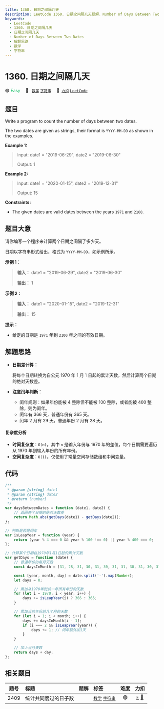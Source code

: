 ```yaml
---
title: 1360. 日期之间隔几天
description: LeetCode 1360. 日期之间隔几天题解，Number of Days Between Two Dates，包含解题思路、复杂度分析以及完整的 JavaScript 代码实现。
keywords:
  - LeetCode
  - 1360. 日期之间隔几天
  - 日期之间隔几天
  - Number of Days Between Two Dates
  - 解题思路
  - 数学
  - 字符串
---
```


# 1360. 日期之间隔几天

🟢 <font color=#15bd66>Easy</font>&emsp; 🔖&ensp; [`数学`](/tag/math.md) [`字符串`](/tag/string.md)&emsp; 🔗&ensp;[`力扣`](https://leetcode.cn/problems/number-of-days-between-two-dates) [`LeetCode`](https://leetcode.com/problems/number-of-days-between-two-dates)

## 题目

Write a program to count the number of days between two dates.

The two dates are given as strings, their format is `YYYY-MM-DD` as shown in
the examples.

**Example 1:**

> Input: date1 = "2019-06-29", date2 = "2019-06-30"
>
> Output: 1

**Example 2:**

> Input: date1 = "2020-01-15", date2 = "2019-12-31"
>
> Output: 15

**Constraints:**

- The given dates are valid dates between the years `1971` and `2100`.

## 题目大意

请你编写一个程序来计算两个日期之间隔了多少天。

日期以字符串形式给出，格式为 `YYYY-MM-DD`，如示例所示。

**示例 1：**

> **输入：** date1 = "2019-06-29", date2 = "2019-06-30"
>
> **输出：** 1

**示例 2：**

> **输入：** date1 = "2020-01-15", date2 = "2019-12-31"
>
> **输出：** 15

**提示：**

- 给定的日期是 `1971` 年到 `2100` 年之间的有效日期。

## 解题思路

- **日期差计算：**

  将每个日期转换为自公元 1970 年 1 月 1 日起的累计天数，然后计算两个日期的绝对天数差。

- **注意闰年判断**：
  - 闰年规则：如果年份能被 4 整除但不能被 100 整除，或者能被 400 整除，则为闰年。
  - 闰年有 366 天，普通年份有 365 天。
  - 闰年 2 月有 29 天，普通年份 2 月有 28 天。

#### 复杂度分析

- **时间复杂度**：`O(n)`，其中 `n` 是输入年份与 1970 年的差值，每个日期需要遍历从 1970 年到输入年份的所有年份。
- **空间复杂度**：`O(1)`，仅使用了常量空间存储数组和中间变量。

## 代码

```javascript
/**
 * @param {string} date1
 * @param {string} date2
 * @return {number}
 */
var daysBetweenDates = function (date1, date2) {
	// 返回两个日期的绝对天数差
	return Math.abs(getDays(date1) - getDays(date2));
};

// 判断是否是闰年
var isLeapYear = function (year) {
	return (year % 4 === 0 && year % 100 !== 0) || year % 400 === 0;
};

// 计算某个日期自1970年1月1日起的累计天数
var getDays = function (date) {
	// 普通年份的每月天数
	const daysInMonth = [31, 28, 31, 30, 31, 30, 31, 31, 30, 31, 30, 31];

	const [year, month, day] = date.split('-').map(Number);
	let days = 0;

	// 累加从1970年到前一年所有年份的天数
	for (let i = 1970; i < year; i++) {
		days += isLeapYear(i) ? 366 : 365;
	}

	// 累加当前年份前几个月的天数
	for (let i = 1; i < month; i++) {
		days += daysInMonth[i - 1];
		if (i === 2 && isLeapYear(year)) {
			days += 1; // 闰年额外加1天
		}
	}

	// 加上当月天数
	return days + day;
};
```

## 相关题目

<!-- prettier-ignore -->
| 题号 | 标题 | 题解 | 标签 | 难度 | 力扣 |
| :------: | :------ | :------: | :------ | :------: | :------: |
| 2409 | 统计共同度过的日子数 |  |  [`数学`](/tag/math.md) [`字符串`](/tag/string.md) | 🟢 | [🀄️](https://leetcode.cn/problems/count-days-spent-together) [🔗](https://leetcode.com/problems/count-days-spent-together) |